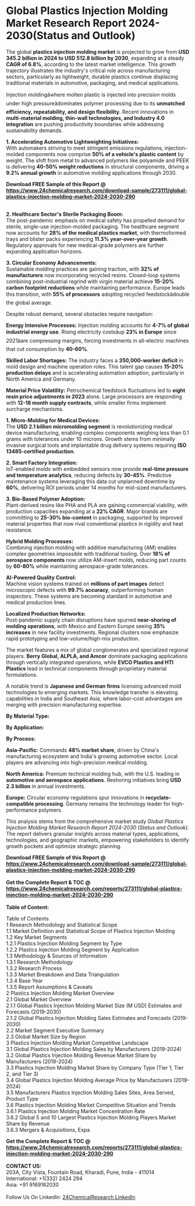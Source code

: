 <h1>Global Plastics Injection Molding Market Research Report 2024-2030(Status and Outlook)</h1><p>The global <strong>plastics injection molding market</strong> is projected to grow from <strong>USD 345.2 billion in 2024 to USD 512.8 billion by 2030</strong>, expanding at a steady <strong>CAGR of 6.8%</strong>, according to the latest market intelligence. This growth trajectory illustrates the industry's critical role across manufacturing sectors, particularly as lightweight, durable plastics continue displacing traditional materials in automotive, packaging, and medical applications.</p><p>Injection moldingâwhere molten plastic is injected into precision molds under high pressureâdominates polymer processing due to its <strong>unmatched efficiency, repeatability, and design flexibility</strong>. Recent innovations in <strong>multi-material molding, thin-wall technologies, and Industry 4.0 integration</strong> are pushing productivity boundaries while addressing sustainability demands.</p><p><strong>1. Accelerating Automotive Lightweighting Initiatives:</strong><br>
With automakers striving to meet stringent emissions regulations, injection-molded components now comprise <strong>50% of a vehicle's plastic content</strong> by weight. The shift from metal to advanced polymers like polyamide and PEEK is delivering <strong>40-50% weight reductions</strong> in structural components, driving a <strong>9.2% annual growth</strong> in automotive molding applications through 2030.</p><div><b>Download FREE Sample of this Report @ 
            <a href="https://www.24chemicalresearch.com/download-sample/273111/global-plastics-injection-molding-market-2024-2030-290">
            https://www.24chemicalresearch.com/download-sample/273111/global-plastics-injection-molding-market-2024-2030-290</a></b></div><br><p><strong>2. Healthcare Sector's Sterile Packaging Boom:</strong><br>
The post-pandemic emphasis on medical safety has propelled demand for sterile, single-use injection-molded packaging. The healthcare segment now accounts for <strong>28% of the medical plastics market</strong>, with thermoformed trays and blister packs experiencing <strong>11.3% year-over-year growth</strong>. Regulatory approvals for new medical-grade polymers are further expanding application horizons.</p><p><strong>3. Circular Economy Advancements:</strong><br>
Sustainable molding practices are gaining traction, with <strong>32% of manufacturers</strong> now incorporating recycled resins. Closed-loop systems combining post-industrial regrind with virgin material achieve <strong>15-20% carbon footprint reductions</strong> while maintaining performance. Europe leads this transition, with <strong>55% of processors</strong> adopting recycled feedstockâdouble the global average.</p><p>Despite robust demand, several obstacles require navigation:</p><p><strong>Energy Intensive Processes:</strong> Injection molding accounts for <strong>4-7% of global industrial energy use</strong>. Rising electricity costsâup <strong>23% in Europe</strong> since 2021âare compressing margins, forcing investments in all-electric machines that cut consumption by <strong>40-60%</strong>.</p><p><strong>Skilled Labor Shortages:</strong> The industry faces a <strong>350,000-worker deficit</strong> in mold design and machine operation roles. This talent gap causes <strong>15-20% production delays</strong> and is accelerating automation adoption, particularly in North America and Germany.</p><p><strong>Material Price Volatility:</strong> Petrochemical feedstock fluctuations led to <strong>eight resin price adjustments in 2023</strong> alone. Large processors are responding with <strong>12-18 month supply contracts</strong>, while smaller firms implement surcharge mechanisms.</p><p><strong>1. Micro-Molding for Medical Devices:</strong><br>
The <strong>USD 2.1 billion micromolding segment</strong> is revolutionizing medical device manufacturing, enabling complex components weighing less than 0.1 grams with tolerances under 10 microns. Growth stems from minimally invasive surgical tools and implantable drug delivery systems requiring <strong>ISO 13485-certified production</strong>.</p><p><strong>2. Smart Factory Integration:</strong><br>
IoT-enabled molds with embedded sensors now provide <strong>real-time pressure and temperature analytics</strong>, reducing defects by <strong>30-45%</strong>. Predictive maintenance systems leveraging this data cut unplanned downtime by <strong>60%</strong>, delivering ROI periods under 14 months for mid-sized manufacturers.</p><p><strong>3. Bio-Based Polymer Adoption:</strong><br>
Plant-derived resins like PHA and PLA are gaining commercial viability, with production capacities expanding at a <strong>22% CAGR</strong>. Major brands are committing to <strong>25-30% bio-content</strong> in packaging, supported by improved material properties that now rival conventional plastics in rigidity and heat resistance.</p><p><strong>Hybrid Molding Processes:</strong><br>
	Combining injection molding with additive manufacturing (AM) enables complex geometries impossible with traditional tooling. Over <strong>18% of aerospace components</strong> now utilize AM-insert molds, reducing part counts by <strong>60-80%</strong> while maintaining aerospace-grade tolerances.</p><p><strong>AI-Powered Quality Control:</strong><br>
	Machine vision systems trained on <strong>millions of part images</strong> detect microscopic defects with <strong>99.7% accuracy</strong>, outperforming human inspectors. These systems are becoming standard in automotive and medical production lines.</p><p><strong>Localized Production Networks:</strong><br>
	Post-pandemic supply chain disruptions have spurred <strong>near-shoring of molding operations</strong>, with Mexico and Eastern Europe seeing <strong>35% increases</strong> in new facility investments. Regional clusters now emphasize rapid prototyping and low-volume/high-mix production.</p><p>The market features a mix of global conglomerates and specialized regional players. <strong>Berry Global, ALPLA, and Amcor</strong> dominate packaging applications through vertically integrated operations, while <strong>EVCO Plastics and HTI Plastics</strong> lead in technical components through proprietary material formulations.</p><p>A notable trend is <strong>Japanese and German firms</strong> licensing advanced mold technologies to emerging markets. This knowledge transfer is elevating capabilities in India and Southeast Asia, where labor-cost advantages are merging with precision manufacturing expertise.</p><p><strong>By Material Type:</strong></p><p><strong>By Application:</strong></p><p><strong>By Process:</strong></p><p><strong>Asia-Pacific:</strong> Commands <strong>48% market share</strong>, driven by China's manufacturing ecosystem and India's growing automotive sector. Local players are advancing into high-precision medical molding.</p><p><strong>North America:</strong> Premium technical molding hub, with the U.S. leading in <strong>automotive and aerospace applications</strong>. Reshoring initiatives bring <strong>USD 2.3 billion</strong> in annual investments.</p><p><strong>Europe:</strong> Circular economy regulations spur innovations in <strong>recyclate-compatible processing</strong>. Germany remains the technology leader for high-performance polymers.</p><p>This analysis stems from the comprehensive market study <em>Global Plastics Injection Molding Market Research Report 2024-2030 (Status and Outlook)</em>. The report delivers granular insights across material types, applications, technologies, and geographic markets, empowering stakeholders to identify growth pockets and optimize strategic planning.</p><div><b>Download FREE Sample of this Report @ 
            <a href="https://www.24chemicalresearch.com/download-sample/273111/global-plastics-injection-molding-market-2024-2030-290">
            https://www.24chemicalresearch.com/download-sample/273111/global-plastics-injection-molding-market-2024-2030-290</a></b></div><br><div><b>Get the Complete Report & TOC @ 
            <a href="https://www.24chemicalresearch.com/reports/273111/global-plastics-injection-molding-market-2024-2030-290">
            https://www.24chemicalresearch.com/reports/273111/global-plastics-injection-molding-market-2024-2030-290</a></b></div><br>
            <b>Table of Content:</b><p>Table of Contents<br />
1 Research Methodology and Statistical Scope<br />
1.1 Market Definition and Statistical Scope of Plastics Injection Molding<br />
1.2 Key Market Segments<br />
1.2.1 Plastics Injection Molding Segment by Type<br />
1.2.2 Plastics Injection Molding Segment by Application<br />
1.3 Methodology & Sources of Information<br />
1.3.1 Research Methodology<br />
1.3.2 Research Process<br />
1.3.3 Market Breakdown and Data Triangulation<br />
1.3.4 Base Year<br />
1.3.5 Report Assumptions & Caveats<br />
2 Plastics Injection Molding Market Overview<br />
2.1 Global Market Overview<br />
2.1.1 Global Plastics Injection Molding Market Size (M USD) Estimates and Forecasts (2019-2030)<br />
2.1.2 Global Plastics Injection Molding Sales Estimates and Forecasts (2019-2030)<br />
2.2 Market Segment Executive Summary<br />
2.3 Global Market Size by Region<br />
3 Plastics Injection Molding Market Competitive Landscape<br />
3.1 Global Plastics Injection Molding Sales by Manufacturers (2019-2024)<br />
3.2 Global Plastics Injection Molding Revenue Market Share by Manufacturers (2019-2024)<br />
3.3 Plastics Injection Molding Market Share by Company Type (Tier 1, Tier 2, and Tier 3)<br />
3.4 Global Plastics Injection Molding Average Price by Manufacturers (2019-2024)<br />
3.5 Manufacturers Plastics Injection Molding Sales Sites, Area Served, Product Type<br />
3.6 Plastics Injection Molding Market Competitive Situation and Trends<br />
3.6.1 Plastics Injection Molding Market Concentration Rate<br />
3.6.2 Global 5 and 10 Largest Plastics Injection Molding Players Market Share by Revenue<br />
3.6.3 Mergers & Acquisitions, Expa</p><div><b>Get the Complete Report & TOC @ 
            <a href="https://www.24chemicalresearch.com/reports/273111/global-plastics-injection-molding-market-2024-2030-290">
            https://www.24chemicalresearch.com/reports/273111/global-plastics-injection-molding-market-2024-2030-290</a></b></div><br><b>CONTACT US:</b><br>
            203A, City Vista, Fountain Road, Kharadi, Pune, India - 411014<br>
            International: +1(332) 2424 294<br>
            Asia: +91 9169162030 <br><br>
            Follow Us On LinkedIn: <a href="https://www.linkedin.com/company/24chemicalresearch/">24ChemicalResearch LinkedIn</a>